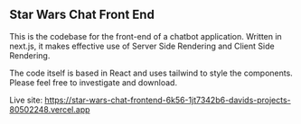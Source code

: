 ## Star Wars Chat Front End

This is the codebase for the front-end of a chatbot application. Written in next.js, it makes effective use of Server Side Rendering and Client Side Rendering.

The code itself is based in React and uses tailwind to style the components. Please feel free to investigate and download.

Live site: https://star-wars-chat-frontend-6k56-1jt7342b6-davids-projects-80502248.vercel.app
